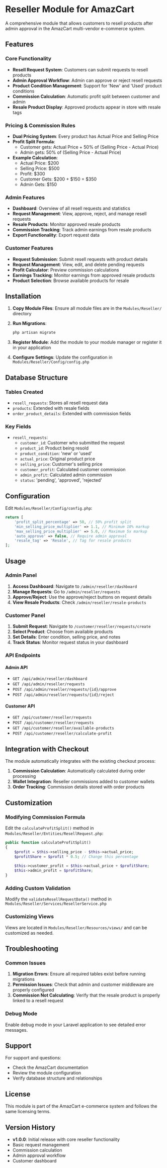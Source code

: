 # Reseller Module for AmazCart

A comprehensive module that allows customers to resell products after admin approval in the AmazCart multi-vendor e-commerce system.

## Features

### Core Functionality
- **Resell Request System**: Customers can submit requests to resell products
- **Admin Approval Workflow**: Admin can approve or reject resell requests
- **Product Condition Management**: Support for 'New' and 'Used' product conditions
- **Commission Calculation**: Automatic profit split between customer and admin
- **Resale Product Display**: Approved products appear in store with resale tags

### Pricing & Commission Rules
- **Dual Pricing System**: Every product has Actual Price and Selling Price
- **Profit Split Formula**: 
  - Customer gets: Actual Price + 50% of (Selling Price - Actual Price)
  - Admin gets: 50% of (Selling Price - Actual Price)
- **Example Calculation**:
  - Actual Price: $200
  - Selling Price: $500
  - Profit: $300
  - Customer Gets: $200 + $150 = $350
  - Admin Gets: $150

### Admin Features
- **Dashboard**: Overview of all resell requests and statistics
- **Request Management**: View, approve, reject, and manage resell requests
- **Resale Products**: Monitor approved resale products
- **Commission Tracking**: Track admin earnings from resale products
- **Export Functionality**: Export request data

### Customer Features
- **Request Submission**: Submit resell requests with product details
- **Request Management**: View, edit, and delete pending requests
- **Profit Calculator**: Preview commission calculations
- **Earnings Tracking**: Monitor earnings from approved resale products
- **Product Selection**: Browse available products for resale

## Installation

1. **Copy Module Files**: Ensure all module files are in the `Modules/Reseller/` directory

2. **Run Migrations**:
   ```bash
   php artisan migrate
   ```

3. **Register Module**: Add the module to your module manager or register it in your application

4. **Configure Settings**: Update the configuration in `Modules/Reseller/Config/config.php`

## Database Structure

### Tables Created
- `resell_requests`: Stores all resell request data
- `products`: Extended with resale fields
- `order_product_details`: Extended with commission fields

### Key Fields
- `resell_requests`:
  - `customer_id`: Customer who submitted the request
  - `product_id`: Product being resold
  - `product_condition`: 'new' or 'used'
  - `actual_price`: Original product price
  - `selling_price`: Customer's selling price
  - `customer_profit`: Calculated customer commission
  - `admin_profit`: Calculated admin commission
  - `status`: 'pending', 'approved', 'rejected'

## Configuration

Edit `Modules/Reseller/Config/config.php`:

```php
return [
    'profit_split_percentage' => 50, // 50% profit split
    'min_selling_price_multiplier' => 1.1, // Minimum 10% markup
    'max_selling_price_multiplier' => 5.0, // Maximum 5x markup
    'auto_approve' => false, // Require admin approval
    'resale_tag' => 'Resale', // Tag for resale products
];
```

## Usage

### Admin Panel

1. **Access Dashboard**: Navigate to `/admin/reseller/dashboard`
2. **Manage Requests**: Go to `/admin/reseller/requests`
3. **Approve/Reject**: Use the approve/reject buttons on request details
4. **View Resale Products**: Check `/admin/reseller/resale-products`

### Customer Panel

1. **Submit Request**: Navigate to `/customer/reseller/requests/create`
2. **Select Product**: Choose from available products
3. **Set Details**: Enter condition, selling price, and notes
4. **Track Status**: Monitor request status in your dashboard

### API Endpoints

#### Admin API
- `GET /api/admin/reseller/dashboard`
- `GET /api/admin/reseller/requests`
- `POST /api/admin/reseller/requests/{id}/approve`
- `POST /api/admin/reseller/requests/{id}/reject`

#### Customer API
- `GET /api/customer/reseller/requests`
- `POST /api/customer/reseller/requests`
- `GET /api/customer/reseller/available-products`
- `POST /api/customer/reseller/calculate-profit`

## Integration with Checkout

The module automatically integrates with the existing checkout process:

1. **Commission Calculation**: Automatically calculated during order processing
2. **Wallet Integration**: Reseller commissions added to customer wallets
3. **Order Tracking**: Commission details stored with order products

## Customization

### Modifying Commission Formula
Edit the `calculateProfitSplit()` method in `Modules/Reseller/Entities/ResellRequest.php`:

```php
public function calculateProfitSplit()
{
    $profit = $this->selling_price - $this->actual_price;
    $profitShare = $profit * 0.5; // Change this percentage
    
    $this->customer_profit = $this->actual_price + $profitShare;
    $this->admin_profit = $profitShare;
}
```

### Adding Custom Validation
Modify the `validateResellRequestData()` method in `Modules/Reseller/Services/ResellerService.php`

### Customizing Views
Views are located in `Modules/Reseller/Resources/views/` and can be customized as needed.

## Troubleshooting

### Common Issues

1. **Migration Errors**: Ensure all required tables exist before running migrations
2. **Permission Issues**: Check that admin and customer middleware are properly configured
3. **Commission Not Calculating**: Verify that the resale product is properly linked to a resell request

### Debug Mode
Enable debug mode in your Laravel application to see detailed error messages.

## Support

For support and questions:
- Check the AmazCart documentation
- Review the module configuration
- Verify database structure and relationships

## License

This module is part of the AmazCart e-commerce system and follows the same licensing terms.

## Version History

- **v1.0.0**: Initial release with core reseller functionality
- Basic request management
- Commission calculation
- Admin approval workflow
- Customer dashboard 